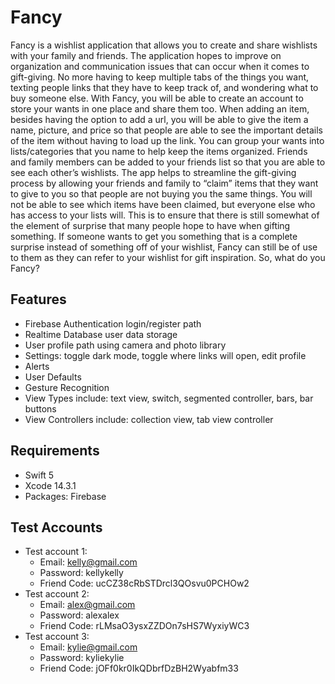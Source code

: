 # Fancy

Fancy is a wishlist application that allows you to create and share wishlists with your family and friends. The application hopes to improve on organization and communication issues that can occur when it comes to gift-giving. No more having to keep multiple tabs of the things you want, texting people links that they have to keep track of, and wondering what to buy someone else. With Fancy, you will be able to create an account to store your wants in one place and share them too. When adding an item, besides having the option to add a url, you will be able to give the item a name, picture, and price so that people are able to see the important details of the item without having to load up the link. You can group your wants into lists/categories that you name to help keep the items organized. Friends and family members can be added to your friends list so that you are able to see each other’s wishlists. The app helps to streamline the gift-giving process by allowing your friends and family to “claim” items that they want to give to you so that people are not buying you the same things. You will not be able to see which items have been claimed, but everyone else who has access to your lists will. This is to ensure that there is still somewhat of the element of surprise that many people hope to have when gifting something. If someone wants to get you something that is a complete surprise instead of something off of your wishlist, Fancy can still be of use to them as they can refer to your wishlist for gift inspiration. So, what do you Fancy?

## Features
- Firebase Authentication login/register path
- Realtime Database user data storage
- User profile path using camera and photo library
- Settings: toggle dark mode, toggle where links will open, edit profile
- Alerts
- User Defaults
- Gesture Recognition
- View Types include: text view, switch, segmented controller, bars, bar buttons
- View Controllers include: collection view, tab view controller

## Requirements
- Swift 5
- Xcode 14.3.1
- Packages: Firebase

## Test Accounts
- Test account 1: 
  - Email: kelly@gmail.com
  - Password: kellykelly
  - Friend Code: ucCZ38cRbSTDrcl3QOsvu0PCHOw2
- Test account 2:
  - Email: alex@gmail.com
  - Password: alexalex
  - Friend Code: rLMsaO3ysxZZDOn7sHS7WyxiyWC3
- Test account 3:
  - Email: kylie@gmail.com
  - Password: kyliekylie
  - Friend Code: jOFf0kr0IkQDbrfDzBH2Wyabfm33

